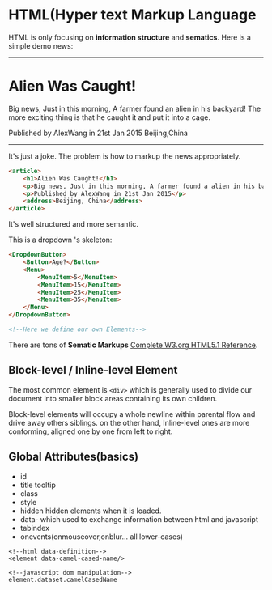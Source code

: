 # HTML(Hyper text Markup Language
HTML is only focusing on **information structure** and **sematics**. Here is a simple demo news:


*************
<h1>Alien Was Caught!</h1>
Big news, Just in this morning, A farmer found an alien in his backyard! The more exciting thing is that he caught it and put it into a cage.

Published by AlexWang in 21st Jan 2015 Beijing,China
*************

It's just a joke. The problem is how to markup the news appropriately.

``` html
<article>
    <h1>Alien Was Caught!</h1>
    <p>Big news, Just in this morning, A farmer found a alien in his backyard! The more exciting thing is that He caught it and put it into a cage.</p>
    <p>Published by AlexWang in 21st Jan 2015</p>
    <address>Beijing, China</address>
</article>
```
It's well structured and more semantic.

This is a dropdown 's skeleton:
```html
<DropdownButton>
    <Button>Age?</Button>
    <Menu>
        <MenuItem>5</MenuItem>
        <MenuItem>15</MenuItem>
        <MenuItem>25</MenuItem>
        <MenuItem>35</MenuItem>
    </Menu>
</DropdownButton>

<!--Here we define our own Elements-->
```

There are tons of **Sematic Markups** [Complete W3.org HTML5.1 Reference](http://www.w3.org/html/wg/drafts/).

## Block-level / Inline-level Element
The most common element is `<div>` which is generally used to divide our document into smaller block areas containing its own children.

Block-level elements will occupy a whole newline within parental flow and drive away others siblings. on the other hand, Inline-level ones are more conforming, aligned one by one from left to right.

## Global Attributes(basics)
* id
* title tooltip
* class
* style 
* hidden hidden elements when it is loaded.
* data- which used to exchange information between html and javascript
* tabindex
* onevents(onmouseover,onblur... all lower-cases)

```
<!--html data-definition-->
<element data-camel-cased-name/>

<!--javascript dom manipulation-->
element.dataset.camelCasedName 
```

